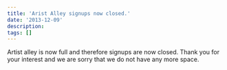 ```yaml
---
title: 'Arist Alley signups now closed.'
date: '2013-12-09'
description:
tags: []
---
```

Artist alley is now full and therefore signups are now closed.
Thank you for your interest and we are sorry that we do not have any more space.
